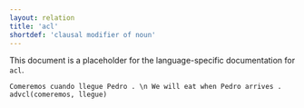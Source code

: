 ```yaml
---
layout: relation
title: 'acl'
shortdef: 'clausal modifier of noun'
---
```


This document is a placeholder for the language-specific documentation
for `acl`.


~~~ sdparse
Comeremos cuando llegue Pedro . \n We will eat when Pedro arrives .
advcl(comeremos, llegue)
~~~
